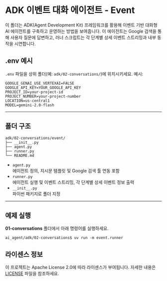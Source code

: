 # ADK 이벤트 대화 에이전트 - Event

이 폴더는 ADK(Agent Development Kit) 프레임워크를 활용해 이벤트 기반 대화형 AI 에이전트를 구축하고 운영하는 방법을 보여줍니다. 이 에이전트는 Google 검색을 통해 사용자 질문에 답변하고, 러너 스크립트는 각 단계별 상세 이벤트 스트리밍과 내부 동작을 시연합니다.

## .env 예시

`.env` 파일을 상위 폴더(예: `adk/02-conversations/`)에 위치시키세요. 예시:

```
GOOGLE_GENAI_USE_VERTEXAI=FALSE
GOOGLE_API_KEY=YOUR_GOOGLE_API_KEY
PROJECT_ID=your-project-id
PROJECT_NUMBER=your-project-number
LOCATION=us-central1
MODEL=gemini-2.0-flash
```

---

## 폴더 구조

```
adk/02-conversations/event/
├── __init__.py
├── agent.py
├── runner.py
└── README.md
```

- `agent.py`  
  에이전트 정의, 지시문 템플릿 및 Google 검색 툴 연동 포함
- `runner.py`  
  에이전트 실행 및 이벤트 스트리밍, 각 단계별 상세 이벤트 정보 출력
- `__init__.py`  
  파이썬 패키지로 폴더 지정

---

## 예제 실행
**01-conversations** 폴더에서 아래 명령어를 실행하세요.

```
ai_agent/adk/02-conversations$ uv run -m event.runner
```

## 라이센스 정보
이 프로젝트는 Apache License 2.0에 따라 라이센스가 부여됩니다. 자세한 내용은 [LICENSE](../../../LICENSE) 파일을 참조하세요.